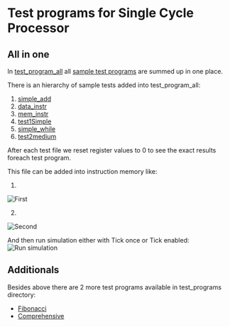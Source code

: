 # Test programs for Single Cycle Processor

## All in one
In [test_program_all](https://github.com/ahmedavid/csaprojgroupd/blob/main/test_programs/test_program_all) all [sample test programs](https://github.com/ahmedavid/csaprojgroupd/tree/main/test_programs/samples) are summed up in one place.

There is an hierarchy of sample tests added into test_program_all:

1.	[simple_add](https://github.com/ahmedavid/csaprojgroupd/blob/main/test_programs/samples/simple_add)
2.	[data_instr](https://github.com/ahmedavid/csaprojgroupd/blob/main/test_programs/samples/data_instr)
3.	[mem_instr](https://github.com/ahmedavid/csaprojgroupd/blob/main/test_programs/samples/mem_instr)
4.	[test1Simple](https://github.com/ahmedavid/csaprojgroupd/blob/main/test_programs/samples/test1Simple)
5.	[simple_while](https://github.com/ahmedavid/csaprojgroupd/blob/main/test_programs/samples/simple_while)
6.	[test2medium](https://github.com/ahmedavid/csaprojgroupd/blob/main/test_programs/samples/test2medium)

After each test file we reset register values to 0 to see the exact results foreach test program.

This file can be added into instruction memory like: 

1.
![First](https://drive.google.com/uc?export=view&id=1geaBQo_pR8ASlXVD4HMQw4NKmf5Wt8VL)

2.
![Second](https://drive.google.com/uc?export=view&id=1PSAlIjqiMAS9qQo_VccMLIT3UOlgCxQC)

And then run simulation either with Tick once or Tick enabled:
![Run simulation](https://drive.google.com/uc?export=view&id=1geaBQo_pR8ASlXVD4HMQw4NKmf5Wt8VL)

## Additionals

Besides above there are 2 more test programs available in test_programs directory:
  * [Fibonacci](https://github.com/ahmedavid/csaprojgroupd/blob/main/test_programs/fibonacci)
  * [Comprehensive](https://github.com/ahmedavid/csaprojgroupd/blob/main/test_programs/comprehensive)
